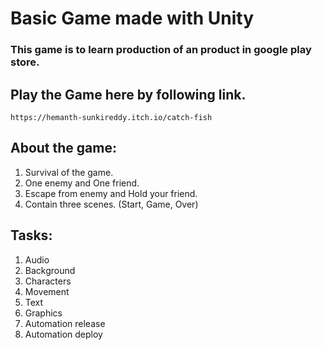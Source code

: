 # Basic Game made with Unity
### This game is to learn production of an product in google play store.

## Play the Game here by following link. 


```
https://hemanth-sunkireddy.itch.io/catch-fish
```

## About the game:

1. Survival of the game.
2. One enemy and One friend. 
3. Escape from enemy and Hold your friend. 
4. Contain three scenes. (Start, Game, Over)


## Tasks: 
1. Audio
2. Background
3. Characters
4. Movement
5. Text
6. Graphics
7. Automation release
8. Automation deploy



